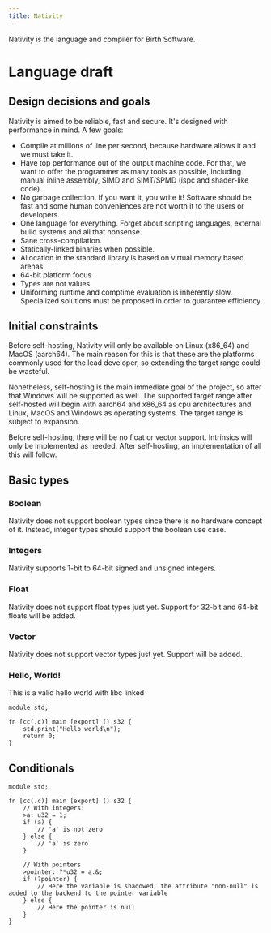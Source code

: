 ```yaml
---
title: Nativity
---
```


Nativity is the language and compiler for Birth Software.


# Language draft

## Design decisions and goals

Nativity is aimed to be reliable, fast and secure. It's designed with performance in mind. A few goals:

- Compile at millions of line per second, because hardware allows it and we must take it.
- Have top performance out of the output machine code. For that, we want to offer the programmer as many tools as possible, including manual inline assembly, SIMD and SIMT/SPMD (ispc and shader-like code).
- No garbage collection. If you want it, you write it! Software should be fast and some human conveniences are not worth it to the users or developers.
- One language for everything. Forget about scripting languages, external build systems and all that nonsense.
- Sane cross-compilation.
- Statically-linked binaries when possible.
- Allocation in the standard library is based on virtual memory based arenas.
- 64-bit platform focus
- Types are not values
- Uniforming runtime and comptime evaluation is inherently slow. Specialized solutions must be proposed in order to guarantee efficiency.

## Initial constraints

Before self-hosting, Nativity will only be available on Linux (x86\_64) and MacOS (aarch64). The main reason for this is that these are the platforms commonly used for the lead developer, so extending the target range could be wasteful.

Nonetheless, self-hosting is the main immediate goal of the project, so after that Windows will be supported as well. The supported target range after self-hosted will begin with aarch64 and x86\_64 as cpu architectures and Linux, MacOS and Windows as operating systems. The target range is subject to expansion.

Before self-hosting, there will be no float or vector support. Intrinsics will only be implemented as needed. After self-hosting, an implementation of all this will follow.

## Basic types

### Boolean
Nativity does not support boolean types since there is no hardware concept of it. Instead, integer types should support the boolean use case.

### Integers

Nativity supports 1-bit to 64-bit signed and unsigned integers.

### Float

Nativity does not support float types just yet. Support for 32-bit and 64-bit floats will be added.

### Vector

Nativity does not support vector types just yet. Support will be added.

### Hello, World!

This is a valid hello world with libc linked

```nat {filename="main.nat"}
module std;

fn [cc(.c)] main [export] () s32 {
    std.print("Hello world\n");
    return 0;
}
```

## Conditionals

```nat {filename="main.nat"}
module std;

fn [cc(.c)] main [export] () s32 {
    // With integers:
    >a: u32 = 1;
    if (a) {
        // 'a' is not zero
    } else {
        // 'a' is zero
    }

    // With pointers
    >pointer: ?*u32 = a.&;
    if (?pointer) {
        // Here the variable is shadowed, the attribute "non-null" is added to the backend to the pointer variable
    } else {
        // Here the pointer is null
    }
}
```
